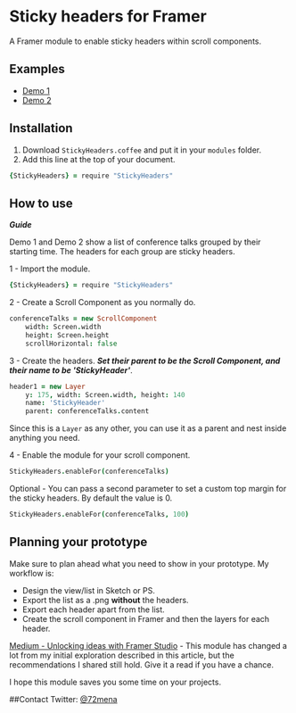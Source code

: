 # Sticky headers for Framer
A Framer module to enable sticky headers within scroll components.


## Examples
- [Demo 1](https://framer.cloud/peGYM/)
- [Demo 2](https://framer.cloud/bgIIg/)

## Installation

1. Download `StickyHeaders.coffee` and put it in your `modules` folder.
2. Add this line at the top of your document.
```coffeescript
{StickyHeaders} = require "StickyHeaders"
```

## How to use

***Guide***

Demo 1 and Demo 2 show a list of conference talks grouped by their starting time. The headers for each group are sticky headers.

1 - Import the module.
```coffeescript
{StickyHeaders} = require "StickyHeaders"
```


2 - Create a Scroll Component as you normally do.
```coffeescript
conferenceTalks = new ScrollComponent
	width: Screen.width
	height: Screen.height
	scrollHorizontal: false
```


3 - Create the headers. ***Set their parent to be the Scroll Component, and their name to be 'StickyHeader'***.
```coffeescript
header1 = new Layer
	y: 175, width: Screen.width, height: 140
	name: 'StickyHeader'
	parent: conferenceTalks.content
```
Since this is a `Layer` as any other, you can use it as a parent and nest inside anything you need.


4 - Enable the module for your scroll component.
```coffeescript
StickyHeaders.enableFor(conferenceTalks)
```


Optional - You can pass a second parameter to set a custom top margin for the sticky headers. By default the value is 0.
```coffeescript
StickyHeaders.enableFor(conferenceTalks, 100)
```


## Planning your prototype
Make sure to plan ahead what you need to show in your prototype. My workflow is:
- Design the view/list in Sketch or PS.
- Export the list as a .png **without** the headers.
- Export each header apart from the list.
- Create the scroll component in Framer and then the layers for each header.

[Medium - Unlocking ideas with Framer Studio](https://medium.com/@72mena/unlocking-ideas-with-framer-studio-790b5e9c249f) - This module has changed a lot from my initial exploration described in this article, but the recommendations I shared still hold. Give it a read if you have a chance.

I hope this module saves you some time on your projects.

##Contact
Twitter: [@72mena](http://twitter.com/72mena)
